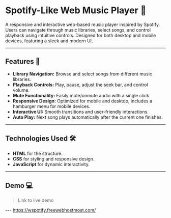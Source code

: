 # Spotify-Like Web Music Player 🎵

A responsive and interactive web-based music player inspired by Spotify. Users can navigate through music libraries, select songs, and control playback using intuitive controls. Designed for both desktop and mobile devices, featuring a sleek and modern UI.

---

## Features 🚀

- **Library Navigation:** Browse and select songs from different music libraries.
- **Playback Controls:** Play, pause, adjust the seek bar, and control volume.
- **Mute Functionality:** Easily mute/unmute audio with a single click.
- **Responsive Design:** Optimized for mobile and desktop, includes a hamburger menu for mobile devices.
- **Interactive UI:** Smooth transitions and user-friendly interactions.
- **Auto Play:** Next song plays automatically after the current one finishes.

---

## Technologies Used 🛠️

- **HTML** for the structure.
- **CSS** for styling and responsive design.
- **JavaScript** for dynamic interactivity.

---

## Demo 💻

> Link to live demo

--- https://wspotify.freewebhostmost.com/
